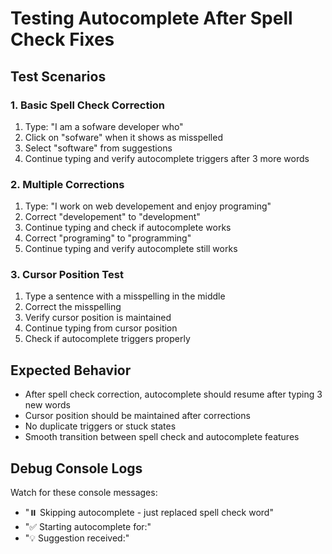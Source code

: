 # Testing Autocomplete After Spell Check Fixes

## Test Scenarios

### 1. Basic Spell Check Correction
1. Type: "I am a sofware developer who"
2. Click on "sofware" when it shows as misspelled
3. Select "software" from suggestions
4. Continue typing and verify autocomplete triggers after 3 more words

### 2. Multiple Corrections
1. Type: "I work on web developement and enjoy programing"
2. Correct "developement" to "development"
3. Continue typing and check if autocomplete works
4. Correct "programing" to "programming"
5. Continue typing and verify autocomplete still works

### 3. Cursor Position Test
1. Type a sentence with a misspelling in the middle
2. Correct the misspelling
3. Verify cursor position is maintained
4. Continue typing from cursor position
5. Check if autocomplete triggers properly

## Expected Behavior
- After spell check correction, autocomplete should resume after typing 3 new words
- Cursor position should be maintained after corrections
- No duplicate triggers or stuck states
- Smooth transition between spell check and autocomplete features

## Debug Console Logs
Watch for these console messages:
- "⏸️ Skipping autocomplete - just replaced spell check word"
- "✅ Starting autocomplete for:"
- "💡 Suggestion received:"